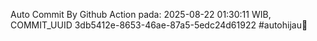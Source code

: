 Auto Commit By Github Action pada: 2025-08-22 01:30:11 WIB, COMMIT_UUID 3db5412e-8653-46ae-87a5-5edc24d61922 #autohijau🗿
